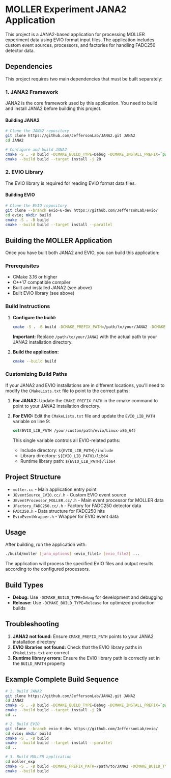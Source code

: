 # MOLLER Experiment JANA2 Application

This project is a JANA2-based application for processing MOLLER experiment data using EVIO format input files. The application includes custom event sources, processors, and factories for handling FADC250 detector data.

## Dependencies

This project requires two main dependencies that must be built separately:

### 1. JANA2 Framework

JANA2 is the core framework used by this application. You need to build and install JANA2 before building this project.

#### Building JANA2

```bash
# Clone the JANA2 repository
git clone https://github.com/JeffersonLab/JANA2.git JANA2
cd JANA2

# Configure and build JANA2
cmake -S . -B build -DCMAKE_BUILD_TYPE=Debug -DCMAKE_INSTALL_PREFIX=`pwd`
cmake --build build --target install -j 20
```

### 2. EVIO Library

The EVIO library is required for reading EVIO format data files.

#### Building EVIO

```bash
# Clone the EVIO repository
git clone --branch evio-6-dev https://github.com/JeffersonLab/evio/
cd evio; mkdir build
cmake -S . -B build
cmake --build build --target install --parallel
```

## Building the MOLLER Application

Once you have built both JANA2 and EVIO, you can build this application:

### Prerequisites

- CMake 3.16 or higher
- C++17 compatible compiler
- Built and installed JANA2 (see above)
- Built EVIO library (see above)

### Build Instructions

1. **Configure the build:**
   ```bash
   cmake -S . -B build -DCMAKE_PREFIX_PATH=/path/to/your/JANA2 -DCMAKE_BUILD_TYPE=Debug
   ```

   **Important:** Replace `/path/to/your/JANA2` with the actual path to your JANA2 installation directory.

2. **Build the application:**
   ```bash
   cmake --build build
   ```

### Customizing Build Paths

If your JANA2 and EVIO installations are in different locations, you'll need to modify the `CMakeLists.txt` file to point to the correct paths:

1. **For JANA2:** Update the `CMAKE_PREFIX_PATH` in the cmake command to point to your JANA2 installation directory.

2. **For EVIO:** Edit the `CMakeLists.txt` file and update the `EVIO_LIB_PATH` variable on line 9:
   ```cmake
   set(EVIO_LIB_PATH /your/custom/path/evio/Linux-x86_64)
   ```
   
   This single variable controls all EVIO-related paths:
   - Include directory: `${EVIO_LIB_PATH}/include`
   - Library directory: `${EVIO_LIB_PATH}/lib64`
   - Runtime library path: `${EVIO_LIB_PATH}/lib64`

## Project Structure

- `moller.cc` - Main application entry point
- `JEventSource_EVIO.cc/.h` - Custom EVIO event source
- `JEventProcessor_MOLLER.cc/.h` - Main event processor for MOLLER data
- `JFactory_FADC250.cc/.h` - Factory for FADC250 detector data
- `FADC250.h` - Data structure for FADC250 hits
- `EvioEventWrapper.h` - Wrapper for EVIO event data

## Usage

After building, run the application with:

```bash
./build/moller [jana_options] <evio_file1> [evio_file2] ...
```

The application will process the specified EVIO files and output results according to the configured processors.

## Build Types

- **Debug:** Use `-DCMAKE_BUILD_TYPE=Debug` for development and debugging
- **Release:** Use `-DCMAKE_BUILD_TYPE=Release` for optimized production builds

## Troubleshooting

1. **JANA2 not found:** Ensure `CMAKE_PREFIX_PATH` points to your JANA2 installation directory
2. **EVIO libraries not found:** Check that the EVIO library paths in `CMakeLists.txt` are correct
4. **Runtime library errors:** Ensure the EVIO library path is correctly set in the `BUILD_RPATH` property

## Example Complete Build Sequence

```bash
# 1. Build JANA2
git clone https://github.com/JeffersonLab/JANA2.git JANA2
cd JANA2
cmake -S . -B build -DCMAKE_BUILD_TYPE=Debug -DCMAKE_INSTALL_PREFIX=`pwd`
cmake --build build --target install -j 20
cd ..

# 2. Build EVIO
git clone --branch evio-6-dev https://github.com/JeffersonLab/evio/
cd evio; mkdir build
cmake -S . -B build
cmake --build build --target install --parallel
cd ..

# 3. Build MOLLER application
cd moller_exp
cmake -S . -B build -DCMAKE_PREFIX_PATH=/path/to/JANA2 -DCMAKE_BUILD_TYPE=Debug
cmake --build build
```
